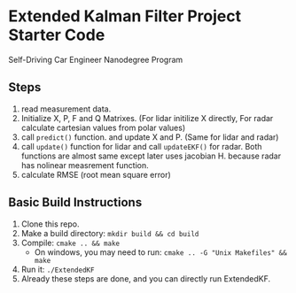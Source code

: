 # Extended Kalman Filter Project Starter Code
Self-Driving Car Engineer Nanodegree Program

## Steps
1. read measurement data.
2. Initialize X, P, F and Q Matrixes. (For lidar initilize X directly, For radar calculate cartesian values from polar values)
3. call `predict()` function. and update X and P. (Same for lidar and radar)
4. call `update()` function for lidar and call `updateEKF()` for radar. Both functions are almost same except later uses jacobian H. because radar has
   nolinear measrement function.
5. calculate RMSE (root mean square error)


## Basic Build Instructions
1. Clone this repo.
2. Make a build directory: `mkdir build && cd build`
3. Compile: `cmake .. && make` 
   * On windows, you may need to run: `cmake .. -G "Unix Makefiles" && make`
4. Run it: `./ExtendedKF ` 
5. Already these steps are done, and you can directly run ExtendedKF. 
